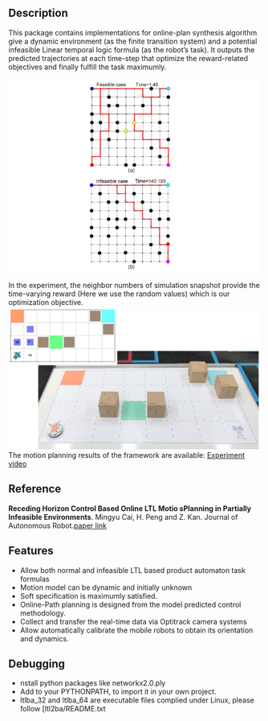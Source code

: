 ## Description

This package contains implementations for online-plan synthesis algorithm give a dynamic
environment (as the finite transition system) and a potential infeasible Linear temporal
logic formula (as the robot’s task). It outputs the predicted trajectories at each
time-step that optimize the reward-related objectives and finally fulfill the task maximumly.

![grid.png](grid.png)

In the experiment, the neighbor numbers of simulation snapshot provide the time-varying reward 
(Here we use the random values) which is our optimization objective.
![experiment.jpg](experiment.jpg)
The motion planning results of the framework are available: [Experiment video](https://www.youtube.com/watch?v=16j6TmVUrTk)
## Reference

**Receding Horizon Control Based Online LTL Motio sPlanning in Partially Infeasible
Environments**.
Mingyu Cai, H. Peng and Z. Kan. Journal of Autonomous Robot.[paper link](https://drive.google.com/file/d/1y-fGCU9np0Pt-vxuniRe6Vo35Hp2z505/view?usp=sharing)

## Features

- Allow both normal and infeasible LTL based product automaton task formulas
- Motion model can be dynamic and initially unknown
- Soft specification is maximumly satisfied.
- Online-Path planning is designed from the model predicted control methodology.
- Collect and transfer the real-time data via Optitrack camera systems 
- Allow automatically calibrate the mobile robots to obtain its orientation and dynamics.

## Debugging
- nstall python packages like networkx2.0.ply
- Add to your PYTHONPATH, to import it in your own project.
- ltlba_32 and ltlba_64 are executable files complied under Linux, please follow [ltl2ba/README.txt

